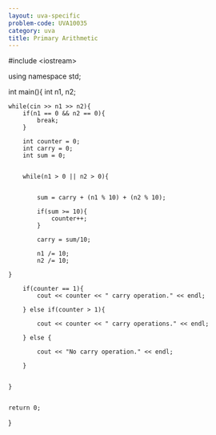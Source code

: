```yaml
---
layout: uva-specific
problem-code: UVA10035
category: uva
title: Primary Arithmetic 
---
```

#include &lt;iostream&gt;

using namespace std;

int main(){
	int n1, n2;
	
	

	while(cin >> n1 >> n2){
		if(n1 == 0 && n2 == 0){
			break;
		}

		int counter = 0;
		int carry = 0; 
		int sum = 0; 


		while(n1 > 0 || n2 > 0){

		
			sum = carry + (n1 % 10) + (n2 % 10);

			if(sum >= 10){
				counter++;
			}

			carry = sum/10;

			n1 /= 10;
			n2 /= 10;

	}

		if(counter == 1){
			cout << counter << " carry operation." << endl; 

		} else if(counter > 1){
			
			cout << counter << " carry operations." << endl; 

		} else {
			
			cout << "No carry operation." << endl;

		}


	}	


	return 0;
}
